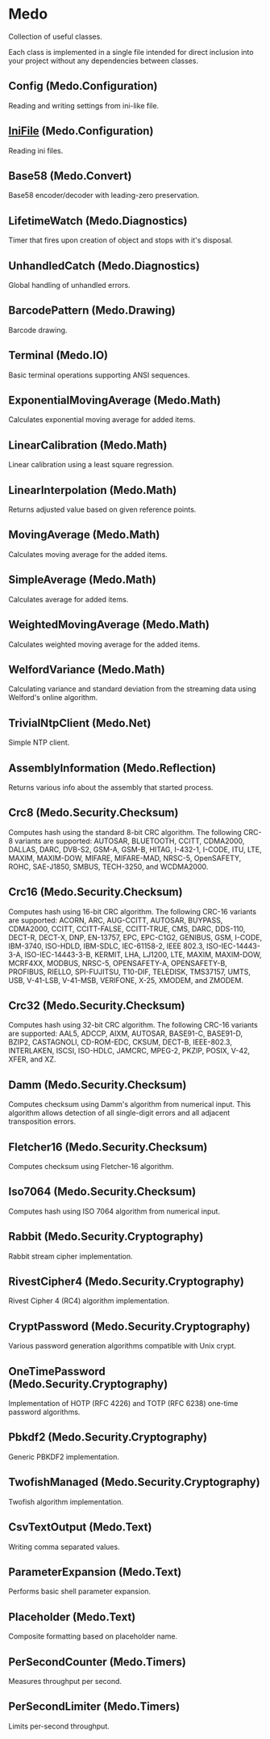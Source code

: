 Medo
====

Collection of useful classes.

Each class is implemented in a single file intended for direct inclusion into
your project without any dependencies between classes.


## Config (Medo.Configuration)

Reading and writing settings from ini-like file.


## [IniFile](src/Medo/Configuration/IniFile.md) (Medo.Configuration)

Reading ini files.


## Base58 (Medo.Convert)

Base58 encoder/decoder with leading-zero preservation.


## LifetimeWatch (Medo.Diagnostics)

Timer that fires upon creation of object and stops with it's disposal.


## UnhandledCatch (Medo.Diagnostics)

Global handling of unhandled errors.


## BarcodePattern (Medo.Drawing)

Barcode drawing.


## Terminal (Medo.IO)

Basic terminal operations supporting ANSI sequences.


## ExponentialMovingAverage (Medo.Math)

Calculates exponential moving average for added items.


## LinearCalibration (Medo.Math)

Linear calibration using a least square regression.


## LinearInterpolation (Medo.Math)

Returns adjusted value based on given reference points.


## MovingAverage (Medo.Math)

Calculates moving average for the added items.


## SimpleAverage (Medo.Math)

Calculates average for added items.


## WeightedMovingAverage (Medo.Math)

Calculates weighted moving average for the added items.


## WelfordVariance (Medo.Math)

Calculating variance and standard deviation from the streaming data using Welford's online algorithm.


## TrivialNtpClient (Medo.Net)

Simple NTP client.


## AssemblyInformation (Medo.Reflection)

Returns various info about the assembly that started process.


## Crc8 (Medo.Security.Checksum)

Computes hash using the standard 8-bit CRC algorithm. The following CRC-8
variants are supported: AUTOSAR, BLUETOOTH, CCITT, CDMA2000, DALLAS, DARC,
DVB-S2, GSM-A, GSM-B, HITAG, I-432-1, I-CODE, ITU, LTE, MAXIM, MAXIM-DOW,
MIFARE, MIFARE-MAD, NRSC-5, OpenSAFETY, ROHC, SAE-J1850, SMBUS, TECH-3250, and
WCDMA2000.


## Crc16 (Medo.Security.Checksum)

Computes hash using 16-bit CRC algorithm. The following CRC-16 variants are
supported: ACORN, ARC, AUG-CCITT, AUTOSAR, BUYPASS, CDMA2000, CCITT,
CCITT-FALSE, CCITT-TRUE, CMS, DARC, DDS-110, DECT-R, DECT-X, DNP, EN-13757, EPC,
EPC-C1G2, GENIBUS, GSM, I-CODE, IBM-3740, ISO-HDLD, IBM-SDLC, IEC-61158-2,
IEEE 802.3, ISO-IEC-14443-3-A, ISO-IEC-14443-3-B, KERMIT, LHA, LJ1200, LTE,
MAXIM, MAXIM-DOW, MCRF4XX, MODBUS, NRSC-5, OPENSAFETY-A, OPENSAFETY-B, PROFIBUS,
RIELLO, SPI-FUJITSU, T10-DIF, TELEDISK, TMS37157, UMTS, USB, V-41-LSB, V-41-MSB,
VERIFONE, X-25, XMODEM, and ZMODEM.


## Crc32 (Medo.Security.Checksum)

Computes hash using 32-bit CRC algorithm. The following CRC-16 variants are
supported: AAL5, ADCCP, AIXM, AUTOSAR, BASE91-C, BASE91-D, BZIP2, CASTAGNOLI,
CD-ROM-EDC, CKSUM, DECT-B, IEEE-802.3, INTERLAKEN, ISCSI, ISO-HDLC, JAMCRC,
MPEG-2, PKZIP, POSIX, V-42, XFER, and XZ.


## Damm (Medo.Security.Checksum)

Computes checksum using Damm's algorithm from numerical input. This algorithm
allows detection of all single-digit errors and all adjacent transposition errors.


## Fletcher16 (Medo.Security.Checksum)

Computes checksum using Fletcher-16 algorithm.


## Iso7064 (Medo.Security.Checksum)

Computes hash using ISO 7064 algorithm from numerical input.


## Rabbit (Medo.Security.Cryptography)

Rabbit stream cipher implementation.


## RivestCipher4 (Medo.Security.Cryptography)

Rivest Cipher 4 (RC4) algorithm implementation.


## CryptPassword (Medo.Security.Cryptography)

Various password generation algorithms compatible with Unix crypt.


## OneTimePassword (Medo.Security.Cryptography)

Implementation of HOTP (RFC 4226) and TOTP (RFC 6238) one-time password
algorithms.


## Pbkdf2 (Medo.Security.Cryptography)

Generic PBKDF2 implementation.


## TwofishManaged (Medo.Security.Cryptography)

Twofish algorithm implementation.


## CsvTextOutput (Medo.Text)

Writing comma separated values.


## ParameterExpansion (Medo.Text)

Performs basic shell parameter expansion.


## Placeholder (Medo.Text)

Composite formatting based on placeholder name.


## PerSecondCounter (Medo.Timers)

Measures throughput per second.


## PerSecondLimiter (Medo.Timers)

Limits per-second throughput.
